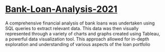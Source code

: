 # [Bank-Loan-Analysis-2021](https://public.tableau.com/app/profile/deepanshu.satija/viz/Bnk_Loan_Analysis/Summary)

A comprehensive financial analysis of bank loans was undertaken using SQL queries to extract relevant data. This data was then visually represented through a variety of charts and graphs created using Tableau, a powerful data visualization tool. This approach allowed for in-depth exploration and understanding of various aspects of the loan portfolio
